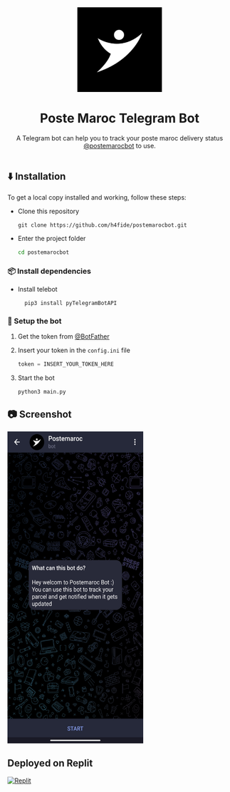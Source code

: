 <div align="center">
  <img src="https://raw.githubusercontent.com/h4fide/postemarocbot/main/src/icon.jpg" width="190">
  <h1>Poste Maroc Telegram Bot</h1>
  A Telegram bot can help you to track your poste maroc delivery status  <a href="https://t.me/postemarocbot">@postemarocbot</a> to use.
</div>
</br>

## :arrow_down: Installation
To get a local copy installed and working, follow these steps:

 - Clone this repository

    ```console
    git clone https://github.com/h4fide/postemarocbot.git
    ```

    
 - Enter the project folder

    ```sh
    cd postemarocbot
    ```

### 📦 Install dependencies

- Install telebot

        pip3 install pyTelegramBotAPI

### 🚀 Setup the bot

 1. Get the token from <a href="https://t.me/BotFather">@BotFather</a>

 2. Insert your token in the `config.ini` file

    ```py
    token = INSERT_YOUR_TOKEN_HERE
    ```

 4. Start the bot

    ```shell
    python3 main.py
    ```




## 📷 Screenshot

<img src="https://raw.githubusercontent.com/h4fide/postemarocbot/main/src/screen.png" alt="Screenshot" width="305" height="700">

## Deployed on Replit

[![Replit](https://docs.replit.com/image/logoDark.svg)](https://replit.com)

